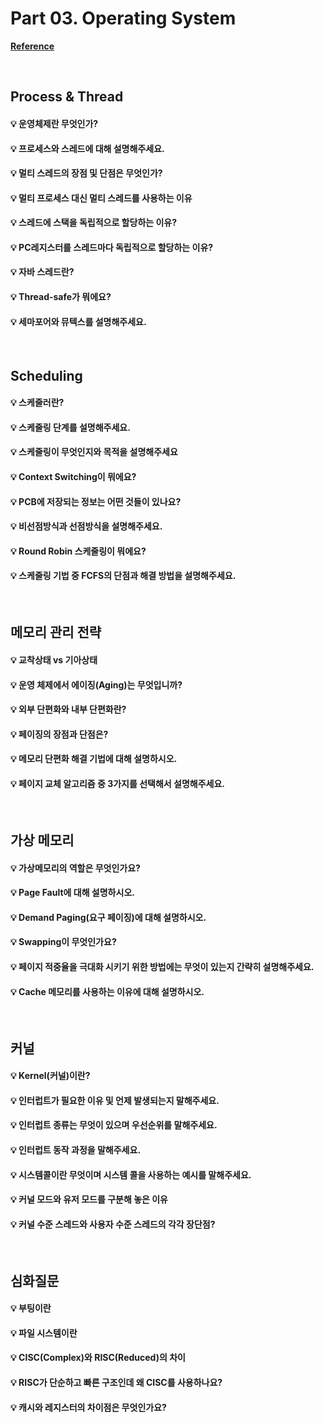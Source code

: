 # Part 03. Operating System

[**Reference**](https://github.com/SSAFY-CS-STUDY/Tech_interview/tree/main/03.Operating_system)

<br>

## Process & Thread

#### 💡 운영체제란 무엇인가?

#### 💡 프로세스와 스레드에 대해 설명해주세요.

#### 💡 멀티 스레드의 장점 및 단점은 무엇인가?

#### 💡 멀티 프로세스 대신 멀티 스레드를 사용하는 이유

#### 💡 스레드에 스택을 독립적으로 할당하는 이유?

#### 💡 PC레지스터를 스레드마다 독립적으로 할당하는 이유?

#### 💡 자바 스레드란?

#### 💡 Thread-safe가 뭐에요?

#### 💡 세마포어와 뮤텍스를 설명해주세요.

<br>

## Scheduling

#### 💡 스케줄러란?

#### 💡 스케줄링 단계를 설명해주세요.

#### 💡 스케줄링이 무엇인지와 목적을 설명해주세요

#### 💡 Context Switching이 뭐에요?

#### 💡 PCB에 저장되는 정보는 어떤 것들이 있나요?

#### 💡 비선점방식과 선점방식을 설명해주세요.

#### 💡 Round Robin 스케줄링이 뭐에요?

#### 💡 스케줄링 기법 중 FCFS의 단점과 해결 방법을 설명해주세요.

<br>

## 메모리 관리 전략

#### 💡 교착상태 vs 기아상태

#### 💡 운영 체제에서 에이징(Aging)는 무엇입니까?

#### 💡 외부 단편화와 내부 단편화란?

#### 💡 페이징의 장점과 단점은?

#### 💡 메모리 단편화 해결 기법에 대해 설명하시오.

#### 💡 페이지 교체 알고리즘 중 3가지를 선택해서 설명해주세요.

<br>

## 가상 메모리

#### 💡 가상메모리의 역할은 무엇인가요?

#### 💡 Page Fault에 대해 설명하시오.

#### 💡 Demand Paging(요구 페이징)에 대해 설명하시오.

#### 💡 Swapping이 무엇인가요?

#### 💡 페이지 적중율을 극대화 시키기 위한 방법에는 무엇이 있는지 간략히 설명해주세요.

#### 💡 Cache 메모리를 사용하는 이유에 대해 설명하시오.

<br>

## 커널

#### 💡 Kernel(커널)이란?

#### 💡 인터럽트가 필요한 이유 및 언제 발생되는지 말해주세요.

#### 💡 인터럽트 종류는 무엇이 있으며 우선순위를 말해주세요.

#### 💡 인터럽트 동작 과정을 말해주세요.

#### 💡 시스템콜이란 무엇이며 시스템 콜을 사용하는 예시를 말해주세요.

#### 💡 커널 모드와 유저 모드를 구분해 놓은 이유

#### 💡 커널 수준 스레드와 사용자 수준 스레드의 각각 장단점?

<br>

## 심화질문

#### 💡 부팅이란

#### 💡 파일 시스템이란

#### 💡 CISC(Complex)와 RISC(Reduced)의 차이

#### 💡 RISC가 단순하고 빠른 구조인데 왜 CISC를 사용하나요?

#### 💡 캐시와 레지스터의 차이점은 무엇인가요?
